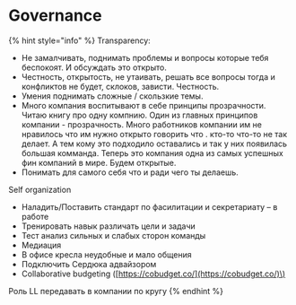 # Governance



{% hint style="info" %}
Transparency:

* Не замалчивать, поднимать проблемы и вопросы которые тебя беспокоят. И обсуждать это открыто.
* Честность, открытость, не утаивать, решать все вопросы тогда и конфликтов не будет, склоков, зависти. Честность.
* Умения поднимать сложные / скользкие темы.
* Много компания воспитывают в себе принципы прозрачности. Читаю книгу про одну компнию. Один из главных принципов компании - прозрачность. Много работников компании им не нравилось что им нужно открыто говорить что . кто-то что-то не так делает. А тем кому это подходило оставались и так у них появилась большая комманда. Теперь это компания одна из самых успешных фин компаний в мире. Будем открытые.
* Понимать для самого себя что и ради чего ты делаешь.

Self organization

* Наладить/Поставить стандарт по фасилитации и секретариату – в работе
* Тренировать навык различать цели и задачи
* Тест анализ сильных и слабых сторон команды
* Медиация
* В офисе кресла неудобные и мало общения
* Подключить Сердюка адвайзором
* Collaborative budgeting \([https://cobudget.co/](https://cobudget.co/)\)

Роль LL передавать в компании по кругу
{% endhint %}

